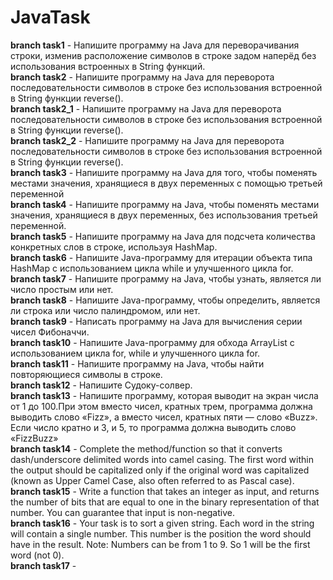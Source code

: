 # JavaTask

**branch task1** - Напишите программу на Java для переворачивания строки, изменив расположение символов в строке задом наперёд без использования встроенных в String функций.   
**branch task2** - Напишите программу на Java для переворота последовательности символов в строке без использования встроенной в String функции reverse().   
**branch task2_1** - Напишите программу на Java для переворота последовательности символов в строке без использования встроенной в String функции reverse().   
**branch task2_2** - Напишите программу на Java для переворота последовательности символов в строке без использования встроенной в String функции reverse().   
**branch task3** - Напишите программу на Java для того, чтобы поменять местами значения, хранящиеся в двух переменных с помощью третьей переменной   
**branch task4** - Напишите программу на Java, чтобы поменять местами значения, хранящиеся в двух переменных, без использования третьей переменной.   
**branch task5** - Напишите программу на Java для подсчета количества конкретных слов в строке, используя HashMap.   
**branch task6** - Напишите Java-программу для итерации объекта типа HashMap с использованием цикла while и улучшенного цикла for.   
**branch task7** - Напишите программу на Java, чтобы узнать, является ли число простым или нет.   
**branch task8** - Напишите Java-программу, чтобы определить, является ли строка или число палиндромом, или нет.   
**branch task9** - Написать программу на Java для вычисления серии чисел Фибоначчи.   
**branch task10** - Напишите Java-программу для обхода ArrayList с использованием цикла for, while и улучшенного цикла for.   
**branch task11** - Напишите программу на Java, чтобы найти повторяющиеся символы в строке.   
**branch task12** - Напишите Судоку-солвер.  
**branch task13** - Напишите программу, которая выводит на экран числа от 1 до 100.При этом вместо чисел, кратных трем, программа должна выводить слово «Fizz», а вместо чисел, кратных пяти — слово «Buzz». Если число кратно и 3, и 5, то программа должна выводить слово «FizzBuzz»   
**branch task14** - Complete the method/function so that it converts dash/underscore delimited words into camel casing. The first word within the output should be capitalized only if the original word was capitalized (known as Upper Camel Case, also often referred to as Pascal case).   
**branch task15** - Write a function that takes an integer as input, and returns the number of bits that are equal to one in the binary representation of that number. You can guarantee that input is non-negative.   
**branch task16** - Your task is to sort a given string. Each word in the string will contain a single number. This number is the position the word should have in the result. Note: Numbers can be from 1 to 9. So 1 will be the first word (not 0).   
**branch task17** - 
